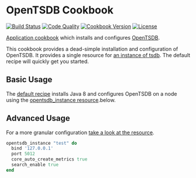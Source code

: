 # OpenTSDB Cookbook
[![Build Status](https://img.shields.io/travis/acaiafa/opentsdb-cookbook.svg)](https://travis-ci.org/acaiafa/opentsdb-cookbook)
[![Code Quality](https://img.shields.io/codeclimate/github/acaiafa/opentsdb-cookbook.svg)](https://codeclimate.com/github/acaiafa/opentsdb-cookbook)
[![Cookbook Version](https://img.shields.io/cookbook/v/opentsdb.svg)](https://supermarket.chef.io/cookbooks/opentsdb)
[![License](https://img.shields.io/badge/license-Apache_2-blue.svg)](https://www.apache.org/licenses/LICENSE-2.0)

[Application cookbook][0] which installs and configures [OpenTSDB][1].

This cookbook provides a dead-simple installation and configuration of
OpenTSDB. It provides a single resource for
[an instance of tsdb](libraries/opentsdb_instance.rb). The default recipe
will quickly get you started.

## Basic Usage
The [default recipe](recipes/default.rb) installs Java 8 and
configures OpenTSDB on a node using the
[opentsdb_instance resource](libraries/opentsdb_instance.rb).below.

## Advanced Usage
For a more granular configuration
[take a look at the resource](libraries/opentsdb_instance.rb).
```ruby
opentsdb_instance "test" do
  bind '127.0.0.1'
  port 5012
  core_auto_create_metrics true
  search_enable true
end
```

[0]: http://blog.vialstudios.com/the-environment-cookbook-pattern#theapplicationcookbook
[1]: http://opentsdb.net/
[2]: http://opentsdb.net/docs/build/html/user_guide/configuration.html
